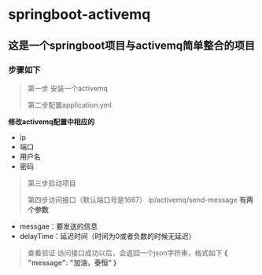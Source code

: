 # springboot-activemq
## 这是一个springboot项目与activemq简单整合的项目
### 步骤如下
>第一步 安装一个activemq
>
>第二步配置application.yml
>
**修改activemq配置中相应的**
+ ip
+ 端口
+ 用户名
+ 密码
>第三步启动项目
>
>第四步访问接口（默认端口号是1667）
 ip/activemq/send-message
 **有两个参数**
 + messgae：要发送的信息
 + delayTime：延迟时间（时间为0或者负数的时候无延迟） 
 >
 >查看验证
 访问接口成功以后，会返回一个json字符串，格式如下
**{
    "message": "加油，泰恒"
}**
 
